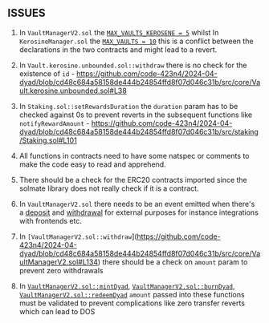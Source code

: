 ## ISSUES

1. In `VaultManagerV2.sol` the [`MAX_VAULTS_KEROSENE = 5`](https://github.com/code-423n4/2024-04-dyad/blob/cd48c684a58158de444b24854ffd8f07d046c31b/src/core/VaultManagerV2.sol#L23C24-L23C43) whilst In `KerosineManager.sol` the [`MAX_VAULTS = 10`](https://github.com/code-423n4/2024-04-dyad/blob/cd48c684a58158de444b24854ffd8f07d046c31b/src/core/KerosineManager.sol#L14) this is a conflict between the declarations in the two contracts and might lead to a revert.

2. In `Vault.kerosine.unbounded.sol::withdraw` there is no check for the existence of `id` - https://github.com/code-423n4/2024-04-dyad/blob/cd48c684a58158de444b24854ffd8f07d046c31b/src/core/Vault.kerosine.unbounded.sol#L38

3. In `Staking.sol::setRewardsDuration` the `duration` param has to be checked against 0s to prevent reverts in the subsequent functions like `notifyRewardAmount` - https://github.com/code-423n4/2024-04-dyad/blob/cd48c684a58158de444b24854ffd8f07d046c31b/src/staking/Staking.sol#L101

4. All functions in contracts need to have some natspec or comments to make the code easy to read and apprehend.

5. There should be a check for the ERC20 contracts imported since the solmate library does not really check if it is a contract.

6. In `VaultManagerV2.sol` there needs to be an event emitted when there's a [deposit](https://github.com/code-423n4/2024-04-dyad/blob/cd48c684a58158de444b24854ffd8f07d046c31b/src/core/VaultManagerV2.sol#L119) and [withdrawal](https://github.com/code-423n4/2024-04-dyad/blob/cd48c684a58158de444b24854ffd8f07d046c31b/src/core/VaultManagerV2.sol#L134) for external purposes for instance integrations with frontends etc.

7. In `[VaultManagerV2.sol::withdraw`](https://github.com/code-423n4/2024-04-dyad/blob/cd48c684a58158de444b24854ffd8f07d046c31b/src/core/VaultManagerV2.sol#L134) there should be a check on `amount` param to prevent zero withdrawals

8. In [`VaultManagerV2.sol::mintDyad`](https://github.com/code-423n4/2024-04-dyad/blob/cd48c684a58158de444b24854ffd8f07d046c31b/src/core/VaultManagerV2.sol#L156), [`VaultManagerV2.sol::burnDyad`](https://github.com/code-423n4/2024-04-dyad/blob/cd48c684a58158de444b24854ffd8f07d046c31b/src/core/VaultManagerV2.sol#L172), [`VaultManagerV2.sol::redeemDyad`](https://github.com/code-423n4/2024-04-dyad/blob/cd48c684a58158de444b24854ffd8f07d046c31b/src/core/VaultManagerV2.sol#L184) `amount` passed into these functions must be validated to prevent complications like zero transfer reverts which can lead to DOS 



